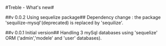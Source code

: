 #Treble - What's new#

##v 0.0.2 Using sequelize package##
Dependency change : the package 'sequilize-mysql'(deprecated) is replaced by 'sequilize'.

##v 0.0.1 Initial version##
Handling 3 mySql databases using 'sequelize' ORM ('admin','modele' and 'user' databases).
